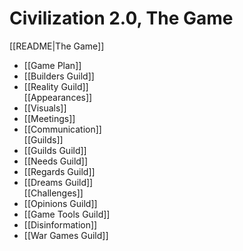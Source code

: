 # Civilization 2.0, The Game

[[README|The Game]]  
- [[Game Plan]]  
- [[Builders Guild]]  
- [[Reality Guild]]  
[[Appearances]]  
- [[Visuals]]  
- [[Meetings]]  
- [[Communication]]  
[[Guilds]]  
- [[Guilds Guild]]  
- [[Needs Guild]]  
- [[Regards Guild]]  
- [[Dreams Guild]]  
[[Challenges]]  
- [[Opinions Guild]]  
- [[Game Tools Guild]]  
- [[Disinformation]]  
- [[War Games Guild]]  